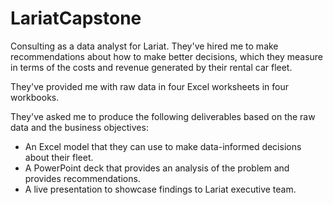 # LariatCapstone

Consulting as a data analyst for Lariat. They've hired me to make recommendations about how to make better decisions, which they measure in terms of the costs and revenue generated by their rental car fleet.

They've provided me with raw data in four Excel worksheets in four workbooks.

They've asked me to produce the following deliverables based on the raw data and the business objectives:
  - An Excel model that they can use to make data-informed decisions about their fleet. 
  - A PowerPoint deck that provides an analysis of the problem and provides recommendations.
  - A live presentation to showcase findings to Lariat executive team.
